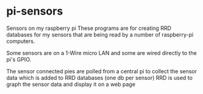 # pi-sensors
Sensors on my raspberry pi
These programs are for creating RRD databases for my sensors that are being read by a number of raspberry-pi computers.

Some sensors are on a 1-Wire micro LAN and some are wired directly to the pi's GPIO.

The sensor connected pies are polled from a central pi to collect the sensor data which is added to RRD databases (one db per sensor)
RRD is used to graph the sensor data and display it on a web page


